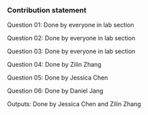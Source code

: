 ### Contribution statement

Question 01: Done by everyone in lab section

Question 02: Done by everyone in lab section

Question 03: Done by everyone in lab section

Question 04: Done by Zilin Zhang

Question 05: Done by Jessica Chen

Question 06: Done by Daniel Jang

Outputs: Done by Jessica Chen and Zilin Zhang
